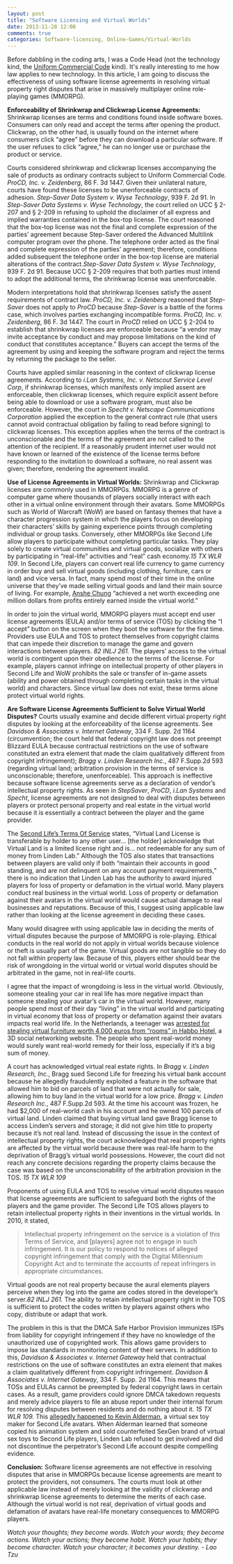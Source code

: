 ```yaml
---
layout: post
title: "Software Licensing and Virtual Worlds"
date: 2013-11-28 12:00
comments: true
categories: Software-licensing, Online-Games/Virtual-Worlds
---
```


Before dabbling in the coding arts, I was a Code Head (not the technology kind, the [Uniform Commercial Code](http://law.duke.edu/lib/researchguides/pdf/ucc.pdf) kind). It's really interesting to me how law applies to new technology. In this article, I am going to discuss the effectiveness of using software license agreements in resolving virtual property right disputes that arise in massively multiplayer online role-playing games (MMORPG).

**Enforceability of Shrinkwrap and Clickwrap License Agreements:**
Shrinkwrap licenses are terms and conditions found inside software boxes. Consumers can only read and accept the terms after opening the product. Clickwrap, on the other had, is usually found on the internet where consumers click “agree” before they can download a particular software. If the user refuses to click “agree,” he can no longer use or purchase the product or service.

Courts considered shrinkwrap and clickwrap licenses accompanying the sale of products as ordinary contracts subject to Uniform Commercial Code. *ProCD, Inc. v. Zeidenberg*, 86 F. 3d 1447. Given their unilateral nature, courts have found these licenses to be unenforceable contracts of adhesion. *Step-Saver Data System v. Wyse Technology*, 939 F. 2d 91. In *Step-Saver Data Systems v. Wyse Technology*, the court relied on UCC § 2-207 and § 2-209 in refusing to uphold the disclaimer of all express and implied warranties contained in the box-top license. The court reasoned that the box-top license was not the final and complete expression of the parties’ agreement because Step-Saver ordered the Advanced Multilink computer program over the phone. The telephone order acted as the final and complete expression of the parties’ agreement; therefore, conditions added subsequent the telephone order in the box-top license are material alterations of the contract.*Step-Saver Data System v. Wyse Technology*, 939 F. 2d 91. Because UCC § 2-209 requires that both parties must intend to adopt the additional terms, the shrinkwrap license was unenforceable.

Modern interpretations hold that shrinkwrap licenses satisfy the assent requirements of contract law. *ProCD, Inc. v. Zeidenberg* reasoned that *Step-Saver* does not apply to *ProCD* because *Step-Saver* is a battle of the forms case, which involves parties exchanging incompatible forms. *ProCD, Inc. v. Zeidenberg*, 86 F. 3d 1447. The court in *ProCD* relied on UCC § 2-204 to establish that shrinkwrap licenses are enforceable because “a vendor may invite acceptance by conduct and may propose limitations on the kind of conduct that constitutes acceptance.” Buyers can accept the terms of the agreement by using and keeping the software program and reject the terms by returning the package to the seller.

Courts have applied similar reasoning in the context of clickwrap license agreements. According to *i.Lan Systems, Inc. v. Netscout Service Level Corp*, if shrinkwrap licenses, which manifests only implied assent are enforceable, then clickwrap licenses, which require explicit assent before being able to download or use a software program, must also be enforceable.  However, the court in *Specht v. Netscape Communications Corporation* applied the exception to the general contract rule (that users cannot avoid contractual obligation by failing to read before signing) to clickwrap licenses. This exception applies when the terms of the contract is unconscionable and the terms of the agreement are not called to the attention of the recipient.  If a reasonably prudent internet user would not have known or learned of the existence of the license terms before responding to the invitation to download a software, no real assent was given; therefore, rendering the agreement invalid.


**Use of License Agreements in Virtual Worlds:**
Shrinkwrap and Clickwrap licenses are commonly used in MMORPGs. MMORPG is a genre of computer game where thousands of players socially interact with each other in a virtual online environment through their avatars. Some MMORPGs such as World of Warcraft (WoW) are based on fantasy themes that have a character progression system in which the players focus on developing their characters’ skills by gaining experience points through completing individual or group tasks. Conversely, other MMORPGs like Second Life allow players to participate without completing particular tasks. They play solely to create virtual communities and virtual goods, socialize with others by participating in “real-life” activities and “real” cash economy.*15 TX WLR 109*.  In Second Life, players can convert real life currency to game currency in order buy and sell virtual goods (including clothing, furniture, cars or land) and vice versa. In fact, many spend most of their time in the online universe that they’ve made selling virtual goods and land their main source of living. For example, [Anshe Chung](http://www.anshechung.com/include/press/press_release251106.html) “achieved a net worth exceeding one million dollars from profits entirely earned inside the virtual world.”

In order to join the virtual world, MMORPG players must accept end user license agreements (EULA) and/or terms of service (TOS) by clicking the “I accept” button on the screen when they boot the software for the first time. Providers use EULA and TOS to protect themselves from copyright claims that can impede their discretion to manage the game and govern interactions between players. *82 INLJ 261.* The players’ access to the virtual world is contingent upon their obedience to the terms of the license. For example, players cannot infringe on intellectual property of other players in Second Life and WoW prohibits the sale or transfer of in-game assets (ability and power obtained through completing certain tasks in the virtual world) and characters.  Since virtual law does not exist, these terms alone protect virtual world rights.

**Are Software License Agreements Sufficient to Solve Virtual World Disputes?**
Courts usually examine and decide different virtual property right disputes by looking at the enforceability of the license agreements. See *Davidson & Associates v. Internet Gateway*, 334 F. Supp. 2d 1164 (circumvention; the court held that federal copyright law does not preempt Blizzard EULA because contractual restrictions on the use of software constituted an extra element that made the claim qualitatively different from copyright infringement); *Bragg v. Linden Research Inc.*, 487 F.Supp.2d 593 (regarding virtual land; arbitration provision in the terms of service is unconscionable; therefore, unenforceable). This approach is ineffective because software license agreements serve as a declaration of vendor’s intellectual property rights. As seen in *StepSaver*, *ProCD*, *i.Lan Systems* and *Specht*, license agreements are not designed to deal with disputes between players or protect personal property and real estate in the virtual world because it is essentially a contract between the player and the game provider.

The [Second Life’s Terms Of Service](http://lindenlab.com/tos) states, “Virtual Land License is transferable by holder to any other user... [the holder] acknowledge that Virtual Land is a limited license right and is… not redeemable for any sum of money from Linden Lab.”  Although the TOS also states that transactions between players are valid only if both “maintain their accounts in good standing, and are not delinquent on any account payment requirements,” there is no indication that Linden Lab has the authority to award injured players for loss of property or defamation in the virtual world.  Many players conduct real business in the virtual world. Loss of property or defamation against their avatars in the virtual world would cause actual damage to real businesses and reputations. Because of this, I suggest using applicable law rather than looking at the license agreement in deciding these cases.

Many would disagree with using applicable law in deciding the merits of virtual disputes because the purpose of MMORPG is role-playing. Ethical conducts in the real world do not apply in virtual worlds because violence or theft is usually part of the game. Virtual goods are not tangible so they do not fall within property law. Because of this, players either should bear the risk of wrongdoing in the virtual world or virtual world disputes should be arbitrated in the game, not in real-life courts.

I agree that the impact of wrongdoing is less in the virtual world. Obviously, someone stealing your car in real life has more negative impact than someone stealing your avatar’s car in the virtual world. However, many people spend most of their day “living” in the virtual world and participating in virtual economy that loss of property or defamation against their avatars impacts real world life. In the Netherlands, a teenager was [arrested for stealing virtual furniture worth 4,000 euros from “rooms” in Habbo Hotel](http://news.bbc.co.uk/2/hi/7094764.stm), a 3D social networking website.  The people who spent real-world money would surely want real-world remedy for their loss, especially if it’s a big sum of money.

A court has acknowledged virtual real estate rights. In *Bragg v. Linden Research, Inc.*, Bragg sued Second Life for freezing his virtual bank account because he allegedly fraudulently exploited a feature in the software that allowed him to bid on parcels of land that were not actually for sale, allowing him to buy land in the virtual world for a low price. *Bragg v. Linden Research Inc.*, 487 F.Supp.2d 593. At the time his account was frozen, he had $2,000 of real-world cash in his account and he owned 100 parcels of virtual land.  Linden claimed that buying virtual land gave Bragg license to access Linden’s servers and storage; it did not give him title to property because it’s not real land. Instead of discussing the issue in the context of intellectual property rights, the court acknowledged that real property rights are affected by the virtual world because there was real-life harm to the deprivation of Bragg’s virtual world possessions. However, the court did not reach any concrete decisions regarding the property claims because the case was based on the unconscionability of the arbitration provision in the TOS. *15 TX WLR 109*

Proponents of using EULA and TOS to resolve virtual world disputes reason that license agreements are sufficient to safeguard both the rights of the players and the game provider. The Second Life TOS allows players to retain intellectual property rights in their inventions in the virtual worlds. In 2010, it stated,

>Intellectual property infringement on the service is a violation of this Terms of Service, and [players] agree not to engage in such infringement. It is our policy to respond to notices of alleged copyright infringement that comply with the Digital Millennium Copyright Act and to terminate the accounts of repeat infringers in appropriate circumstances.

Virtual goods are not real property because the aural elements players perceive when they log into the game are codes stored in the developer’s server.*82 INLJ 261.* The ability to retain intellectual property right in the TOS is sufficient to protect the codes written by players against others who copy, distribute or adapt that work.

The problem in this is that the DMCA Safe Harbor Provision immunizes ISPs from liability for copyright infringement if they have no knowledge of the unauthorized use of copyrighted work. This allows game providers to impose lax standards in monitoring content of their servers. In addition to this, *Davidson & Associates v. Internet Gateway* held that contractual restrictions on the use of software constitutes an extra element that makes a claim qualitatively different from copyright infringement. *Davidson & Associates v. Internet Gateway*, 334 F. Supp. 2d 1164. This means that TOSs and EULAs cannot be preempted by federal copyright laws in certain cases.  As a result, game providers could ignore DMCA takedown requests and merely advice players to file an abuse report under their internal forum for resolving disputes between residents and do nothing about it. *15 TX WLR 109.* This [allegedly happened to Kevin Alderman](http://www.nbcnews.com/id/20214184/ns/technology_and_science-internet/), a virtual sex toy maker for Second Life avatars. When Alderman learned that someone copied his animation system and sold counterfeited SexGen brand of virtual sex toys to Second Life players, Linden Lab refused to get involved and did not discontinue the perpetrator’s Second Life account despite compelling evidence.

**Conclusion:**
Software license agreements are not effective in resolving disputes that arise in MMORPGs because license agreements are meant to protect the providers, not consumers. The courts must look at other applicable law instead of merely looking at the validity of clickwrap and shrinkwrap license agreements to determine the merits of each case. Although the virtual world is not real, deprivation of virtual goods and defamation of avatars have real-life monetary consequences to MMORPG players.

*Watch your thoughts; they become words. Watch your words; they become actions. Watch your actions; they become habit. Watch your habits; they become character. Watch your character; it becomes your destiny. - Lao Tzu*

